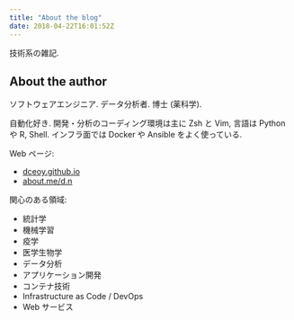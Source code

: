 ```yaml
---
title: "About the blog"
date: 2018-04-22T16:01:52Z
---
```


技術系の雑記.

About the author
----------------

ソフトウェアエンジニア. データ分析者. 博士 (薬科学).

自動化好き.
開発・分析のコーディング環境は主に Zsh と Vim, 言語は Python や R, Shell.
インフラ面では Docker や Ansible をよく使っている.

Web ページ:

- [dceoy.github.io](http://dceoy.github.io/)
- [about.me/d.n](https://about.me/d.n)

関心のある領域:

- 統計学
- 機械学習
- 疫学
- 医学生物学
- データ分析
- アプリケーション開発
- コンテナ技術
- Infrastructure as Code / DevOps
- Web サービス

<script>
  amzn_assoc_default_search_key = "data analysis";
</script>

